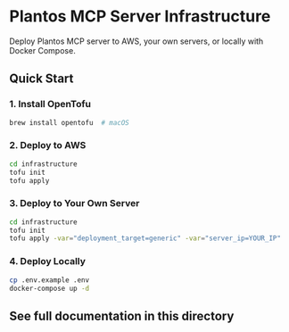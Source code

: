 # Plantos MCP Server Infrastructure

Deploy Plantos MCP server to AWS, your own servers, or locally with Docker Compose.

## Quick Start

### 1. Install OpenTofu
```bash
brew install opentofu  # macOS
```

### 2. Deploy to AWS
```bash
cd infrastructure
tofu init
tofu apply
```

### 3. Deploy to Your Own Server
```bash
cd infrastructure
tofu init
tofu apply -var="deployment_target=generic" -var="server_ip=YOUR_IP"
```

### 4. Deploy Locally
```bash
cp .env.example .env
docker-compose up -d
```

## See full documentation in this directory
